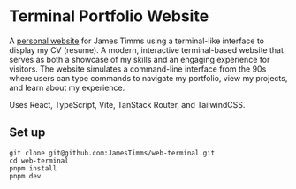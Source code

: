# Terminal Portfolio Website

A [personal website](https://terminal.techytimms.com/) for James Timms using a terminal-like interface to display my CV (resume). A modern, interactive terminal-based website that serves as both a showcase of my skills and an engaging experience for visitors. The website simulates a command-line interface from the 90s where users can type commands to navigate my portfolio, view my projects, and learn about my experience.

Uses React, TypeScript, Vite, TanStack Router, and TailwindCSS.

## Set up

```
git clone git@github.com:JamesTimms/web-terminal.git
cd web-terminal
pnpm install
pnpm dev
```

